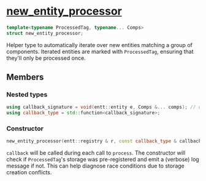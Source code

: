 # [new_entity_processor](new_entity_processor.hpp)

```cpp
template<typename ProcessedTag, typename... Comps>
struct new_entity_processor;
```

Helper type to automatically iterate over new entities matching a group of components. Iterated entities are marked with `ProcessedTag`, ensuring that they'll only be processed once.

## Members

### Nested types

```cpp
using callback_signature = void(entt::entity e, Comps &... comps); // or void(entt::entity) if any of the types in Comps is empty
using callback_type = std::function<callback_signature>;
```

### Constructor

```cpp
new_entity_processor(entt::registry & r, const callback_type & callback) noexcept;
```

`callback` will be called during each call to `process`. The constructor will check if `ProcessedTag`'s storage was pre-registered and emit a (verbose) log message if not. This can help diagnose race conditions due to storage creation conflicts.